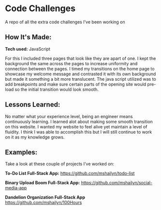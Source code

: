 # Code Challenges
A repo of all the extra code challenges I've been working on


## How It's Made:

**Tech used:**  JavaScript

For this I included three pages that look like they are apart of one. I kept the background the same across the pages to increase uniformity and connection between the pages. I timed my transitions on the home page to showcase my welcome message and contrasted it with its own background but made it something a bit more translucent. The java script utilized was to add breakpoints and make sure certain parts of the opening site would pre-load so the initial transition would look smooth.


## Lessons Learned:

No matter what your experience level, being an engineer means continuously learning. I learned alot about making some smooth transition on this website. I wanted my website to feel alive yet maintain a level of fluidity. I think I was able to accomplish this but I will still continue to work on it as my knowledge grows.

## Examples:
Take a look at these couple of projects I've worked on:

**To-Do List Full-Stack App:** https://github.com/mshailyn/todo-list

**Binary Upload Boom Full-Stack App:** https://github.com/mshailyn/social-media-app

**Dandelion Organization Full-Stack App** https://github.com/mshailyn/100Hours



